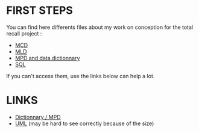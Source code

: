 # FIRST STEPS

You can find here differents files about my work on conception for the total recall project : 
- [MCD](./MCD.png)
- [MLD](./MLD.png)
- [MPD and data dictionnary](https://raw.githack.com/2024-avril-devops-alt-dist/nicow-total-recall-project/main/MPD_dictionnary.html)
- [SQL](./db.sql)

If you can't access them, use the links below can help a lot.

# LINKS

- [Dictionnary / MPD](https://docs.google.com/spreadsheets/d/1P7VuC5tU57I0yT8wnqwRSdMj5GCcc4rt_mBVD0b08hg/edit?usp=sharing)
- [UML](https://drive.google.com/file/d/1ltGjXupSwFz5HJiRpev0LIibiMEKLNyt/view?usp=sharing) (may be hard to see correctly because of the size)

